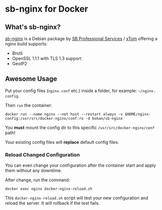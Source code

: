 # sb-nginx for Docker

## What's sb-nginx?

[sb-nginx](https://mirrors.xtom.com.hk/sb/nginx/) is a Debian package by [SB Professional Services](https://www.sb/) / [xTom](https://xtom.com/) offering a nginx build supports:
 * Brotli
 * OpenSSL 1.1.1 with TLS 1.3 support
 * GeoIP2

## **Awesome** Usage

Put your config files (`nginx.conf` etc.) inside a folder, for example: `~/nginx-config`.

Then `run` the container:

    docker run --name nginx --net host --restart always -v $HOME/nginx-config:/usr/src/docker-nginx/conf:ro -d bohan/sb-nginx

You **must** mount the config dir to this specific `/usr/src/docker-nginx/conf` path!

Your existing config files will **replace** default config files.

### Reload Changed Configuration

You can even change your configuration after the container start and apply them without any downtime.

After change, run the command:

    docker exec nginx docker-nginx-reload.sh

This `docker-nginx-reload.sh` script will test your new configuration and reload the server. It will rollback if the test fails.
